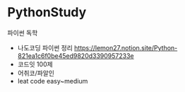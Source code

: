 # PythonStudy
파이썬 독학
* 나도코딩 파이썬 정리 https://lemon27.notion.site/Python-821ea1c6f0be45ed9820d3390957233e
* 코드잇 100제
* 어취코/파알인
* leat code easy~medium
